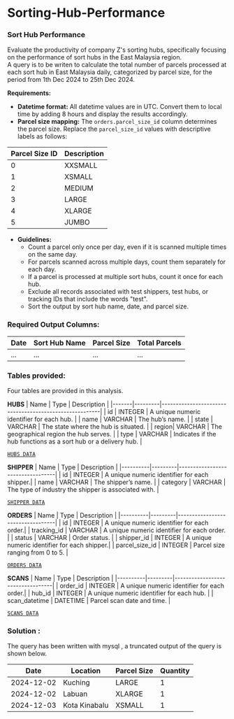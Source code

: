 # Sorting-Hub-Performance

### Sort Hub Performance

Evaluate the productivity of company Z's sorting hubs, specifically focusing on the performance of sort hubs in the East Malaysia region.  
A query is to be writen to calculate the total number of parcels processed at each sort hub in East Malaysia daily, categorized by parcel size, for the period from 1th Dec 2024 to 25th Dec 2024.

**Requirements:** 
- **Datetime format:** All datetime values are in UTC. Convert them to local time by adding 8 hours and display the results accordingly.  
- **Parcel size mapping:** The `orders.parcel_size_id` column determines the parcel size. Replace the `parcel_size_id` values with descriptive labels as follows:

| Parcel Size ID | Description |
|----------------|-------------|
| 0              | XXSMALL     |
| 1              | XSMALL      |
| 2              | MEDIUM      |
| 3              | LARGE       |
| 4              | XLARGE      |
| 5              | JUMBO       |

- **Guidelines:**
  - Count a parcel only once per day, even if it is scanned multiple times on the same day.
  - For parcels scanned across multiple days, count them separately for each day.
  - If a parcel is processed at multiple sort hubs, count it once for each hub.
  - Exclude all records associated with test shippers, test hubs, or tracking IDs that include the words "test".
  - Sort the output by sort hub name, date, and parcel size.
 
### Required Output Columns:

| Date       | Sort Hub Name     | Parcel Size   | Total Parcels   |  
|------------|-------------------|---------------|-----------------|  
| ...        | ...               | ...           | ...             |  

### Tables provided:
Four tables are provided in this analysis.

**HUBS**
| Name  | Type    | Description                                |
|-------|---------|--------------------------------------------------------|
| id    | INTEGER | A unique numeric identifier for each hub.              |
| name  | VARCHAR | The hub’s name.                                        |
| state | VARCHAR | The state where the hub is situated.                   |
| region| VARCHAR | The geographical region the hub serves.                |
| type  | VARCHAR | Indicates if the hub functions as a sort hub or a delivery hub. |

[`HUBS DATA`](https://github.com/TvlanS/Sorting-Hub-Performance/blob/main/2.0%20Data%20Sets/HUBS.csv)

**SHIPPER**
| Name     | Type    | Description                      |
|----------|---------|----------------------------------|
| id       | INTEGER | A unique numeric identifier for each shipper.|
| name     | VARCHAR | The shipper’s name.                          |
| category | VARCHAR | The type of industry the shipper is associated with. |

[`SHIPPER DATA`](https://github.com/TvlanS/Sorting-Hub-Performance/blob/main/2.0%20Data%20Sets/SHIPPERS.csv)


**ORDERS**
| Name     | Type    | Description                      |
|----------|---------|----------------------------------|
| id       | INTEGER | A unique numeric identifier for each order.|
| tracking_id     | VARCHAR | A unique numeric identifier for each order. |
| status | VARCHAR | Order status. |
| shipper_id | INTEGER | A unique numeric identifier for each shipper.|
| parcel_size_id | INTEGER | Parcel size ranging from 0 to 5. |

[`ORDERS DATA`](https://github.com/TvlanS/Sorting-Hub-Performance/blob/main/2.0%20Data%20Sets/ORDERS.csv)

**SCANS**
| Name     | Type    | Description                      |
|----------|---------|----------------------------------|
| order_id       | INTEGER | A unique numeric identifier for each order.|
| hub_id     | INTEGER | A unique numeric identifier for each hub.   |
| scan_datetime | DATETIME | Parcel scan date and time. |

[`SCANS DATA`](https://github.com/TvlanS/Sorting-Hub-Performance/blob/main/2.0%20Data%20Sets/SCANS.csv)

### Solution :

The query has been written with mysql , a truncated output of the query is shown below.

| Date       | Location      | Parcel Size    | Quantity |
|------------|---------------|---------|----------|
| 2024-12-02 | Kuching       | LARGE   | 1        |
| 2024-12-02 | Labuan        | XLARGE  | 1        |
| 2024-12-03 | Kota Kinabalu | XSMALL  | 1        |









